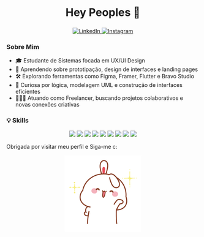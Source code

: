 <h1 align="center"> Hey Peoples 🤗</h1>

<h3 align="center" style="font-family: 'Segoe UI', Tahoma, Geneva, Verdana, sans-serif;">

</h3>

<p align="center">
  <a href="https://www.linkedin.com/in/giselealencar/" target="_blank">
    <img src="https://img.shields.io/badge/LinkedIn-0A66C2?style=for-the-badge&logo=linkedin&logoColor=white" alt="LinkedIn"/>
  </a>
  
  <a href="https://www.instagram.com/giisele.alencar_/" target="_blank">
    <img src="https://img.shields.io/badge/Instagram-E4405F?style=for-the-badge&logo=instagram&logoColor=white" alt="Instagram"/>
  </a>
</p>

 ### Sobre Mim
<ul>
  <li>🎓 Estudante de Sistemas focada em UX/UI Design</li>
  <li>🧠 Aprendendo sobre prototipação, design de interfaces e landing pages</li>
  <li>🛠️ Explorando ferramentas como Figma, Framer, Flutter e Bravo Studio</li>
  <li>🔎 Curiosa por lógica, modelagem UML e construção de interfaces eficientes</li>
  <li>👩🏻‍💻 Atuando como Freelancer, buscando projetos colaborativos e novas conexões criativas</li>
</ul>

### 💡 Skills
<p align="center">
  <img src="https://img.shields.io/badge/Figma-F24E1E?style=for-the-badge&logo=figma&logoColor=white"/>
  <img src="https://img.shields.io/badge/Framer-0055FF?style=for-the-badge&logo=framer&logoColor=white"/>
  <img src="https://img.shields.io/badge/Flutter-02569B?style=for-the-badge&logo=flutter&logoColor=white"/>
  <img src="https://img.shields.io/badge/Bravo%20Studio-A8E6CF?style=for-the-badge&logoColor=black"/>
  <img src="https://img.shields.io/badge/SQL-4479A1?style=for-the-badge&logo=postgresql&logoColor=white"/>
  <img src="https://img.shields.io/badge/C-00599C?style=for-the-badge&logo=c&logoColor=white"/>
  <img src="https://img.shields.io/badge/HTML5-E34F26?style=for-the-badge&logo=html5&logoColor=white"/>
  <img src="https://img.shields.io/badge/UML-FFFFFF?style=for-the-badge&logoColor=black"/>
  <img src="https://img.shields.io/badge/Miro-050038?style=for-the-badge&logo=miro&logoColor=FFD02F"/>
</p>

<p> Obrigada por visitar meu perfil e Siga-me c:
</p>

<p align="center">
  <img src="https://raw.githubusercontent.com/Gisele-Alencar/Gisele-Alencar/refs/heads/main/7945bbcb8d06a234a595c231cd369852.gif" alt="Anime Hi gif waving" width="200"/>
</p>


